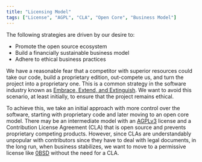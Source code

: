 ```yaml
---
title: "Licensing Model"
tags: ["License", "AGPL", "CLA", "Open Core", "Business Model"]
---
```


The following strategies are driven by our desire to:
* Promote the open source ecosystem
* Build a financially sustainable business model
* Adhere to ethical business practices

We have a reasonable fear that a competitor with superior resources could take our code, build a proprietary edition, out-compete us, and turn the project into a proprietary one. This is a common strategy in the software industry known as [Embrace, Extend, and Extinguish](https://en.wikipedia.org/wiki/Embrace%2C_extend%2C_and_extinguish). We want to avoid this scenario, at least initially, to ensure that the project remains ethical.

To achieve this, we take an initial approach with more control over the software, starting with proprietary code and later moving to an open core model. There may be an intermediate model with an [AGPLv3](https://opensource.org/license/agpl-v3) license and a Contribution License Agreement (CLA) that is open source and prevents proprietary competing products. However, since CLAs are understandably unpopular with contributors since they have to deal with legal documents, in the long run, when business stabilizes, we want to move to a permissive license like [0BSD](https://opensource.org/license/0bsd) without the need for a CLA.